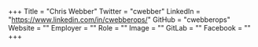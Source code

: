 +++
Title = "Chris Webber"
Twitter = "cwebber"
LinkedIn = "https://www.linkedin.com/in/cwebberops/"
GitHub = "cwebberops"
Website = ""
Employer = ""
Role = ""
Image = ""
GitLab = ""
Facebook = ""
+++
